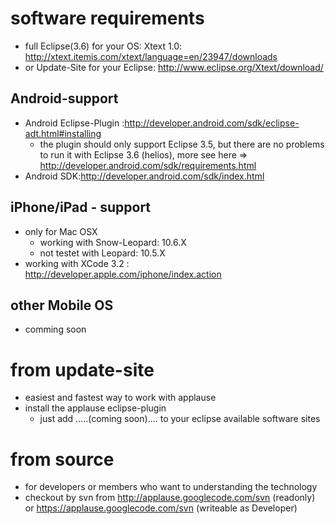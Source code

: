 # software requirements #
  * full Eclipse(3.6) for your OS: Xtext 1.0: http://xtext.itemis.com/xtext/language=en/23947/downloads
  * or Update-Site for your Eclipse: http://www.eclipse.org/Xtext/download/


## Android-support ##
  * Android Eclipse-Plugin :http://developer.android.com/sdk/eclipse-adt.html#installing
    * the plugin should only support Eclipse 3.5, but there are no problems to run it with Eclipse 3.6 (helios), more see here => http://developer.android.com/sdk/requirements.html
  * Android SDK:http://developer.android.com/sdk/index.html

## iPhone/iPad - support ##
  * only for Mac OSX
    * working with Snow-Leopard: 10.6.X
    * not testet with Leopard: 10.5.X
  * working with XCode 3.2 : http://developer.apple.com/iphone/index.action

## other Mobile OS ##
  * comming soon

# from update-site #
  * easiest and fastest way to work with applause
  * install the applause eclipse-plugin
    * just add .....(coming soon).... to your eclipse available software sites

# from source #
  * for developers or members who want to understanding the technology
  * checkout by svn from http://applause.googlecode.com/svn (readonly) or https://applause.googlecode.com/svn (writeable as Developer)